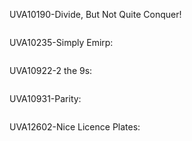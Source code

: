 UVA10190-Divide, But Not Quite Conquer!  

```C

```
UVA10235-Simply Emirp:  
```C

```
UVA10922-2 the 9s:  
```C

```
UVA10931-Parity:  
```C

```
UVA12602-Nice Licence Plates:  
```C

```
